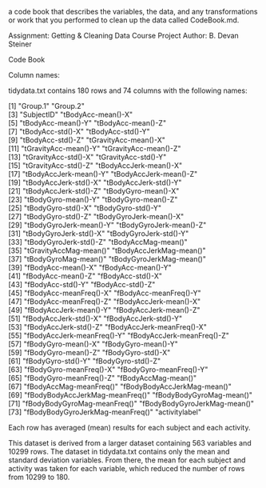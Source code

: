 a code book that describes the variables, the data, and any transformations or work that you performed to clean up the data called CodeBook.md.

Assignment: Getting & Cleaning Data Course Project
Author: B. Devan Steiner

Code Book

Column names:

tidydata.txt contains 180 rows and 74 columns with the following names:

[1] "Group.1"                         "Group.2"                        
 [3] "SubjectID"                       "tBodyAcc-mean()-X"              
 [5] "tBodyAcc-mean()-Y"               "tBodyAcc-mean()-Z"              
 [7] "tBodyAcc-std()-X"                "tBodyAcc-std()-Y"               
 [9] "tBodyAcc-std()-Z"                "tGravityAcc-mean()-X"           
[11] "tGravityAcc-mean()-Y"            "tGravityAcc-mean()-Z"           
[13] "tGravityAcc-std()-X"             "tGravityAcc-std()-Y"            
[15] "tGravityAcc-std()-Z"             "tBodyAccJerk-mean()-X"          
[17] "tBodyAccJerk-mean()-Y"           "tBodyAccJerk-mean()-Z"          
[19] "tBodyAccJerk-std()-X"            "tBodyAccJerk-std()-Y"           
[21] "tBodyAccJerk-std()-Z"            "tBodyGyro-mean()-X"             
[23] "tBodyGyro-mean()-Y"              "tBodyGyro-mean()-Z"             
[25] "tBodyGyro-std()-X"               "tBodyGyro-std()-Y"              
[27] "tBodyGyro-std()-Z"               "tBodyGyroJerk-mean()-X"         
[29] "tBodyGyroJerk-mean()-Y"          "tBodyGyroJerk-mean()-Z"         
[31] "tBodyGyroJerk-std()-X"           "tBodyGyroJerk-std()-Y"          
[33] "tBodyGyroJerk-std()-Z"           "tBodyAccMag-mean()"             
[35] "tGravityAccMag-mean()"           "tBodyAccJerkMag-mean()"         
[37] "tBodyGyroMag-mean()"             "tBodyGyroJerkMag-mean()"        
[39] "fBodyAcc-mean()-X"               "fBodyAcc-mean()-Y"              
[41] "fBodyAcc-mean()-Z"               "fBodyAcc-std()-X"               
[43] "fBodyAcc-std()-Y"                "fBodyAcc-std()-Z"               
[45] "fBodyAcc-meanFreq()-X"           "fBodyAcc-meanFreq()-Y"          
[47] "fBodyAcc-meanFreq()-Z"           "fBodyAccJerk-mean()-X"          
[49] "fBodyAccJerk-mean()-Y"           "fBodyAccJerk-mean()-Z"          
[51] "fBodyAccJerk-std()-X"            "fBodyAccJerk-std()-Y"           
[53] "fBodyAccJerk-std()-Z"            "fBodyAccJerk-meanFreq()-X"      
[55] "fBodyAccJerk-meanFreq()-Y"       "fBodyAccJerk-meanFreq()-Z"      
[57] "fBodyGyro-mean()-X"              "fBodyGyro-mean()-Y"             
[59] "fBodyGyro-mean()-Z"              "fBodyGyro-std()-X"              
[61] "fBodyGyro-std()-Y"               "fBodyGyro-std()-Z"              
[63] "fBodyGyro-meanFreq()-X"          "fBodyGyro-meanFreq()-Y"         
[65] "fBodyGyro-meanFreq()-Z"          "fBodyAccMag-mean()"             
[67] "fBodyAccMag-meanFreq()"          "fBodyBodyAccJerkMag-mean()"     
[69] "fBodyBodyAccJerkMag-meanFreq()"  "fBodyBodyGyroMag-mean()"        
[71] "fBodyBodyGyroMag-meanFreq()"     "fBodyBodyGyroJerkMag-mean()"    
[73] "fBodyBodyGyroJerkMag-meanFreq()" "activitylabel" 

Each row has averaged (mean) results for each subject and each activity.

This dataset is derived from a larger dataset containing 563 variables and
10299 rows.  The dataset in tidydata.txt contains only the mean and standard 
deviation variables.  From there, the mean for each subject and activity was 
taken for each variable, which reduced the number of rows from 10299 to 180.